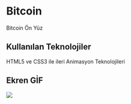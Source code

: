 <h1>Bitcoin</h1>

Bitcoin Ön Yüz

<h2>Kullanılan Teknolojiler</h2>

HTML5 ve CSS3 ile ileri Animasyon Teknolojileri

<h2>Ekren GİF</h2>

![](ekran.gif)

